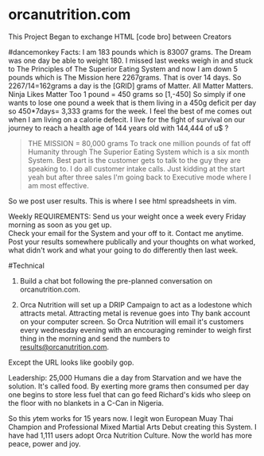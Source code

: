 # orcanutrition.com
This Project Began to exchange HTML [code bro] between Creators

#dancemonkey
Facts: I am 183 pounds which is 83007 grams.  The Dream was one day be able to weight 180.  I missed last weeks weigh in and stuck to The Principles of The Superior Eating System and now I am down 5 pounds which is 
The Mission here 2267grams.  That is over 14 days. So 2267/14=162grams a day is the [GRID]
grams of Matter.  All Matter Matters.  Ninja Likes Matter Too
1 pound = 450 grams so [1,-450]
So simply if one wants to lose one pound a week that is them living in a 450g deficit per day so 450*7days= 3,333 grams for the week.  I feel the best of me comes out when I am living on a calorie defecit.  I live for the fight of survival on our journey to reach a health age of 144 years old with 144,444 of u$
?
>THE MISSION = 80,000 grams
To track one million pounds of fat off Humanity through The Superior Eating System which is a six month System.
Best part is the customer gets to talk to the guy they are speaking to.  I do all customer intake calls.  Just kidding at the start yeah but after three sales I'm going back to Executive mode where I am most effective.  

So we post user results.  This is where I see html spreadsheets in vim.

Weekly REQUIREMENTS: Send us your weight once a week every Friday morning as soon as you get up.  
Check your email for the System and your off to it.  Contact me anytime.  
Post your results somewhere publically and your thoughts on what worked, what didn't work and what your going to do differently then last week.



#Technical
1) Build a chat bot following the pre-planned conversation on orcanutrition.com.

2) Orca Nutrition will set up a DRIP Campaign to act as a lodestone which attracts metal.  Attracting metal is revenue goes into Thy bank account on your computer screen.  So Orca Nutrition will email it's customers every wednesday evening with an encouraging reminder to weigh first thing in the morning and send the numbers to results@orcanutrition.com.

Except the URL looks like goobily gop.

Leadership: 25,000 Humans die a day from Starvation and we have the solution.  It's called food.
By exerting more grams then consumed per day one begins to store less fuel that can go feed Richard's kids who sleep on the floor with no blankets in a C-Can in Nigeria.

So this $y$tem works for 15 years now.  I legit won European Muay Thai Champion and Professional Mixed Martial Arts Debut creating this System. I have had 1,111 users adopt Orca Nutrition Culture.  Now the world has more peace, power and joy.

